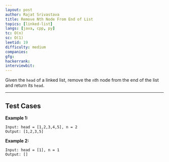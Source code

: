 ```yaml
---
layout: post
author: Rajat Srivastava
title: Remove Nth Node From End of List
topics: [linked-list]
langs: [java, cpp, py]
tc: O(n)
sc: O(1)
leetid: 19
difficulty: medium
companies: 
gfg: 
hackerrank: 
interviewbit: 
---
```


Given the `head` of a linked list, remove the `n`th node from the end of the list and return its `head`.

---

## Test Cases

**Example 1:** 
```
Input: head = [1,2,3,4,5], n = 2
Output: [1,2,3,5]
```

**Example 2:** 
```
Input: head = [1], n = 1
Output: []
```